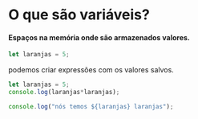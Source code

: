 # O que são variáveis?
#### Espaços na memória onde são armazenados valores.
```javascript
let laranjas = 5;
```

podemos criar expressões com os valores salvos.
```javascript
let laranjas = 5;
console.log(laranjas*laranjas);
```
```javascript
console.log("nós temos ${laranjas} laranjas");